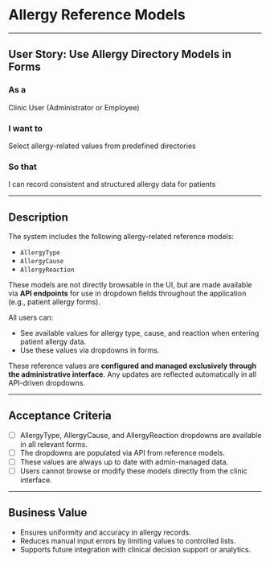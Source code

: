 # Allergy Reference Models

---

## User Story: Use Allergy Directory Models in Forms

### As a
Clinic User (Administrator or Employee)

### I want to
Select allergy-related values from predefined directories

### So that
I can record consistent and structured allergy data for patients

---

## Description

The system includes the following allergy-related reference models:
- `AllergyType`
- `AllergyCause`
- `AllergyReaction`

These models are not directly browsable in the UI, but are made available via **API endpoints** for use in dropdown fields throughout the application (e.g., patient allergy forms).

All users can:
- See available values for allergy type, cause, and reaction when entering patient allergy data.
- Use these values via dropdowns in forms.

These reference values are **configured and managed exclusively through the administrative interface**. Any updates are reflected automatically in all API-driven dropdowns.

---

## Acceptance Criteria

- [ ] AllergyType, AllergyCause, and AllergyReaction dropdowns are available in all relevant forms.
- [ ] The dropdowns are populated via API from reference models.
- [ ] These values are always up to date with admin-managed data.
- [ ] Users cannot browse or modify these models directly from the clinic interface.

---

## Business Value

- Ensures uniformity and accuracy in allergy records.
- Reduces manual input errors by limiting values to controlled lists.
- Supports future integration with clinical decision support or analytics.